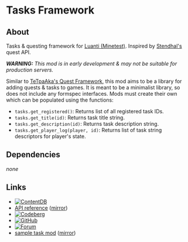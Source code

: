 # Tasks Framework

## About

Tasks & questing framework for [Luanti (Minetest)](https://luanti.org/). Inspired by
[Stendhal's](https://stendhalgame.org/) quest API.

___WARNING:__ This mod is in early development & may not be suitable for production servers._

Similar to [TeTpaAka's Quest Framework](https://forum.luanti.org/viewtopic.php?t=11265), this mod aims to be a library for adding quests & tasks to games. It is meant to be a minimalist library, so does not include any formspec interfaces. Mods must create their own which can be populated using the functions:

- `tasks.get_registered()`: Returns list of all registered task IDs.
- `tasks.get_title(id)`: Returns task title string.
- `tasks.get_description(id)`: Returns task description string.
- `tasks.get_player_log(player, id)`: Returns list of task string descriptors for player's state.


## Dependencies

_none_


## Links

- [![ContentDB](https://content.luanti.org/packages/AntumDeluge/tasks/shields/title/)](https://content.luanti.org/packages/AntumDeluge/tasks/)
- [API reference](https://antumluanti.codeberg.page/mod-tasks/) ([mirror](https://antummt.github.io/mod-tasks/))
- [![Codeberg](https://img.shields.io/static/v1?logo=codeberg&label=Codeberg&message=AntumLuanti/mod-tasks&color=%23375a7f)](https://codeberg.org/AntumLuanti/mod-tasks)
- [![GitHub](https://img.shields.io/static/v1?logo=github&label=GitHub&message=AntumMT/mod-tasks&color=%23375a7f)](https://github.com/AntumMT/mod-tasks)
- [![Forum](https://img.shields.io/static/v1?logo=minetest&label=Forum&message=tasks&color=%23375a7f)](https://forum.luanti.org/viewtopic.php?t=31304)
- [sample task mod](https://codeberg.org/AntumLuanti/mod-sample_task) ([mirror](https://github.com/AntumMT/mod-sample_task))
